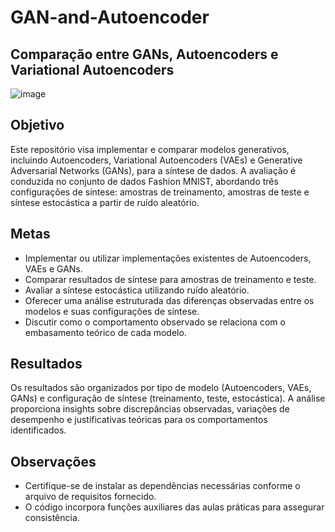 # GAN-and-Autoencoder
## Comparação entre GANs, Autoencoders e Variational Autoencoders

![image](https://github.com/HannaRF/GAN-and-Autoencoder/assets/53839610/4751b714-e85a-41db-a7d1-2fbf8ca231f3)


## Objetivo
Este repositório visa implementar e comparar modelos generativos, incluindo Autoencoders, Variational Autoencoders (VAEs) e Generative Adversarial Networks (GANs), para a síntese de dados. A avaliação é conduzida no conjunto de dados Fashion MNIST, abordando três configurações de síntese: amostras de treinamento, amostras de teste e síntese estocástica a partir de ruído aleatório.

## Metas
- Implementar ou utilizar implementações existentes de Autoencoders, VAEs e GANs.
- Comparar resultados de síntese para amostras de treinamento e teste.
- Avaliar a síntese estocástica utilizando ruído aleatório.
- Oferecer uma análise estruturada das diferenças observadas entre os modelos e suas configurações de síntese.
- Discutir como o comportamento observado se relaciona com o embasamento teórico de cada modelo.

## Resultados
Os resultados são organizados por tipo de modelo (Autoencoders, VAEs, GANs) e configuração de síntese (treinamento, teste, estocástica). A análise proporciona insights sobre discrepâncias observadas, variações de desempenho e justificativas teóricas para os comportamentos identificados.

## Observações
- Certifique-se de instalar as dependências necessárias conforme o arquivo de requisitos fornecido.
- O código incorpora funções auxiliares das aulas práticas para assegurar consistência.
